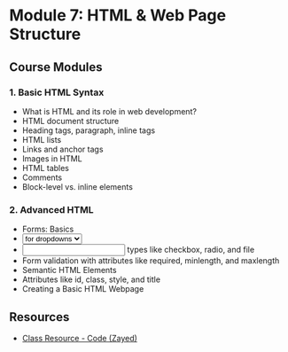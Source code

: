 # Module 7: HTML & Web Page Structure

## Course Modules

<!-- Forms: Basics | <select> with <option> for dropdowns |  <input> types like checkbox, radio, and file | form validation with attributes like required, minlength, and maxlength  | Semantic HTML Elements | attributes like id, class, style, and title | Creating a Basic HTML Webpage -->

### 1. **Basic HTML Syntax**

-   What is HTML and its role in web development?
-   HTML document structure
-   Heading tags, paragraph, inline tags
-   HTML lists
-   Links and anchor tags
-   Images in HTML
-   HTML tables
-   Comments
-   Block-level vs. inline elements

### 2. **Advanced HTML**

-   Forms: Basics
-   <select> with <option> for dropdowns
-   <input> types like checkbox, radio, and file
-   Form validation with attributes like required, minlength, and maxlength
-   Semantic HTML Elements
-   Attributes like id, class, style, and title
-   Creating a Basic HTML Webpage

## Resources

-   [Class Resource - Code (Zayed)](./resource/b04-03-html-02-m09.zip)

